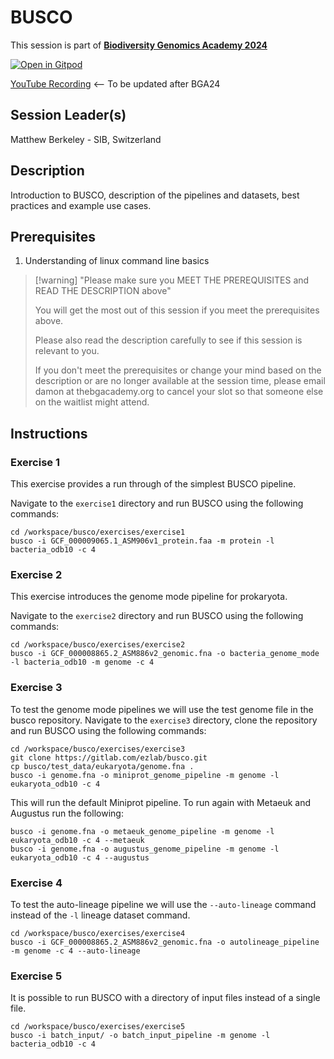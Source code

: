 # BUSCO

This session is part of [**Biodiversity Genomics Academy 2024**](https://thebgacademy.org/)

[![Open in Gitpod](https://gitpod.io/button/open-in-gitpod.svg)](https://gitpod.io/#https://github.com/thebgacademy/busco)

[YouTube Recording](https://www.youtube.com/@thebiodiversitygenomicsacademy) <-- To be updated after BGA24

## Session Leader(s)
Matthew Berkeley - SIB, Switzerland

## Description

Introduction to BUSCO, description of the pipelines and datasets, best practices and example use cases.

## Prerequisites

1. Understanding of linux command line basics

>[!warning] "Please make sure you MEET THE PREREQUISITES and READ THE DESCRIPTION above"
>
>    You will get the most out of this session if you meet the prerequisites above.
>
>    Please also read the description carefully to see if this session is relevant to you.
>    
>    If you don't meet the prerequisites or change your mind based on the description or are no longer available at the session time, please email damon at thebgacademy.org to cancel your slot so that someone else on the waitlist might attend.


## Instructions

### Exercise 1
This exercise provides a run through of the simplest BUSCO pipeline.

Navigate to the `exercise1` directory and run BUSCO using the following commands:

```
cd /workspace/busco/exercises/exercise1
busco -i GCF_000009065.1_ASM906v1_protein.faa -m protein -l bacteria_odb10 -c 4
```

### Exercise 2
This exercise introduces the genome mode pipeline for prokaryota.

Navigate to the `exercise2` directory and run BUSCO using the following commands:

```
cd /workspace/busco/exercises/exercise2
busco -i GCF_000008865.2_ASM886v2_genomic.fna -o bacteria_genome_mode -l bacteria_odb10 -m genome -c 4
```

### Exercise 3

To test the genome mode pipelines we will use the test genome file in the busco repository.
Navigate to the `exercise3` directory, clone the repository and run BUSCO using the following commands:

```
cd /workspace/busco/exercises/exercise3
git clone https://gitlab.com/ezlab/busco.git
cp busco/test_data/eukaryota/genome.fna .
busco -i genome.fna -o miniprot_genome_pipeline -m genome -l eukaryota_odb10 -c 4
```

This will run the default Miniprot pipeline. To run again with Metaeuk and Augustus run the following:

```
busco -i genome.fna -o metaeuk_genome_pipeline -m genome -l eukaryota_odb10 -c 4 --metaeuk
busco -i genome.fna -o augustus_genome_pipeline -m genome -l eukaryota_odb10 -c 4 --augustus
```

### Exercise 4

To test the auto-lineage pipeline we will use the `--auto-lineage` command instead of the `-l` lineage dataset command.

```
cd /workspace/busco/exercises/exercise4
busco -i GCF_000008865.2_ASM886v2_genomic.fna -o autolineage_pipeline -m genome -c 4 --auto-lineage
```

### Exercise 5

It is possible to run BUSCO with a directory of input files instead of a single file.

```
cd /workspace/busco/exercises/exercise5
busco -i batch_input/ -o batch_input_pipeline -m genome -l bacteria_odb10 -c 4
```
